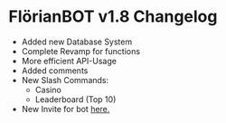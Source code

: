﻿
# FlörianBOT v1.8 Changelog
- Added new Database System
- Complete Revamp for functions
- More efficient API-Usage
- Added comments
- New Slash Commands:
	- Casino
	- Leaderboard (Top 10)
- New Invite for bot [here.](https://discord.com/oauth2/authorize?client_id=1247203566469251124&permissions=277025643520&integration_type=0&scope=bot%20applications.commands)
